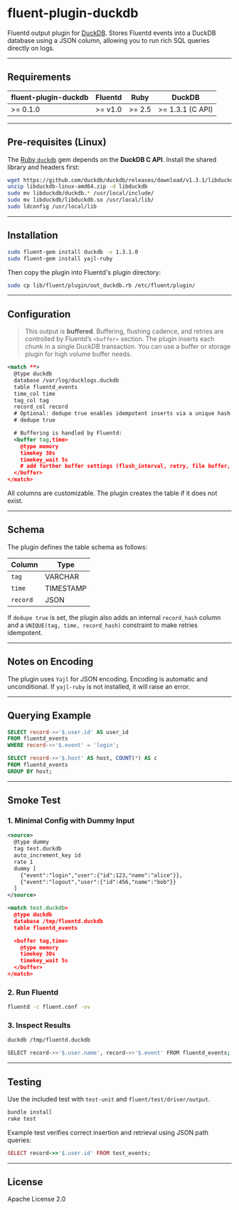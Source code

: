 # fluent-plugin-duckdb

Fluentd output plugin for [DuckDB](https://duckdb.org).
Stores Fluentd events into a DuckDB database using a JSON column, allowing you to run rich SQL queries directly on logs.

---

## Requirements

| fluent-plugin-duckdb | Fluentd | Ruby   | DuckDB           |
| -------------------- | ------- | ------ | ---------------- |
| >= 0.1.0             | >= v1.0 | >= 2.5 | >= 1.3.1 (C API) |

---

## Pre-requisites (Linux)

The [Ruby `duckdb`](https://rubygems.org/gems/duckdb) gem depends on the **DuckDB C API**. Install the shared library and headers first:

```bash
wget https://github.com/duckdb/duckdb/releases/download/v1.3.1/libduckdb-linux-amd64.zip
unzip libduckdb-linux-amd64.zip -d libduckdb
sudo mv libduckdb/duckdb.* /usr/local/include/
sudo mv libduckdb/libduckdb.so /usr/local/lib/
sudo ldconfig /usr/local/lib
```

---

## Installation

```bash
sudo fluent-gem install duckdb -v 1.3.1.0
sudo fluent-gem install yajl-ruby
```

Then copy the plugin into Fluentd's plugin directory:

```bash
sudo cp lib/fluent/plugin/out_duckdb.rb /etc/fluent/plugin/
```

---

## Configuration

> This output is **buffered**. Buffering, flushing cadence, and retries are controlled by Fluentd’s `<buffer>` section. The plugin inserts each chunk in a single DuckDB transaction. You can use a buffer or storage plugin for high volume buffer needs.

```xml
<match **>
  @type duckdb
  database /var/log/ducklogs.duckdb
  table fluentd_events
  time_col time
  tag_col tag
  record_col record
  # Optional: dedupe true enables idempotent inserts via a unique hash
  # dedupe true

  # Buffering is handled by Fluentd:
  <buffer tag,time>
    @type memory
    timekey 30s
    timekey_wait 5s
    # add further buffer settings (flush_interval, retry, file buffer, etc.) as needed
  </buffer>
</match>
```

All columns are customizable. The plugin creates the table if it does not exist.

---

## Schema

The plugin defines the table schema as follows:

| Column   | Type      |
| -------- | --------- |
| `tag`    | VARCHAR   |
| `time`   | TIMESTAMP |
| `record` | JSON      |

If `dedupe true` is set, the plugin also adds an internal `record_hash` column and a `UNIQUE(tag, time, record_hash)` constraint to make retries idempotent.

---

## Notes on Encoding

The plugin uses `Yajl` for JSON encoding.
Encoding is automatic and unconditional. If `yajl-ruby` is not installed, it will raise an error.

---

## Querying Example

```sql
SELECT record->>'$.user.id' AS user_id
FROM fluentd_events
WHERE record->>'$.event' = 'login';

SELECT record->>'$.host' AS host, COUNT(*) AS c
FROM fluentd_events
GROUP BY host;
```

---

## Smoke Test

### 1. Minimal Config with Dummy Input

```xml
<source>
  @type dummy
  tag test.duckdb
  auto_increment_key id
  rate 1
  dummy [
    {"event":"login","user":{"id":123,"name":"alice"}},
    {"event":"logout","user":{"id":456,"name":"bob"}}
  ]
</source>

<match test.duckdb>
  @type duckdb
  database /tmp/fluentd.duckdb
  table fluentd_events

  <buffer tag,time>
    @type memory
    timekey 30s
    timekey_wait 5s
  </buffer>
</match>
```

### 2. Run Fluentd

```bash
fluentd -c fluent.conf -vv
```

### 3. Inspect Results

```bash
duckdb /tmp/fluentd.duckdb

SELECT record->>'$.user.name', record->>'$.event' FROM fluentd_events;
```

---

## Testing

Use the included test with `test-unit` and `fluent/test/driver/output`.

```bash
bundle install
rake test
```

Example test verifies correct insertion and retrieval using JSON path queries:

```ruby
SELECT record->>'$.user.id' FROM test_events;
```

---

## License

Apache License 2.0
